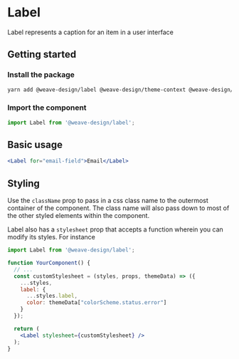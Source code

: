 # Label

Label represents a caption for an item in a user interface

## Getting started

### Install the package

```bash
yarn add @weave-design/label @weave-design/theme-context @weave-design/theme-data
```

### Import the component

```js
import Label from '@weave-design/label';
```

## Basic usage

```jsx
<Label for="email-field">Email</Label>
```

## Styling

Use the `className` prop to pass in a css class name to the outermost container of the component. The class name will also pass down to most of the other styled elements within the component. 

Label also has a `stylesheet` prop that accepts a function wherein you can modify its styles. For instance

```jsx
import Label from '@weave-design/label';

function YourComponent() {
  // ...
  const customStylesheet = (styles, props, themeData) => ({
    ...styles,
    label: {
      ...styles.label,
      color: themeData["colorScheme.status.error"]
    }
  });

  return (
    <Label stylesheet={customStylesheet} />
  );
}
```
